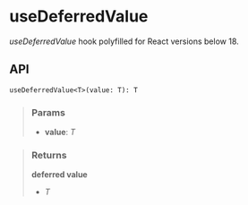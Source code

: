 # useDeferredValue
_useDeferredValue_ hook polyfilled for React versions below 18.

## API

```tsx
useDeferredValue<T>(value: T): T
```

> ### Params
>
> - __value__: _T_
>

> ### Returns
>
> __deferred value__
> - _T_  
>